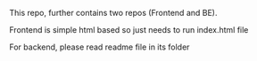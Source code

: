 This repo, further contains two repos (Frontend and BE). 

Frontend is simple html based so just needs to run index.html file

For backend, please read readme file in its folder
